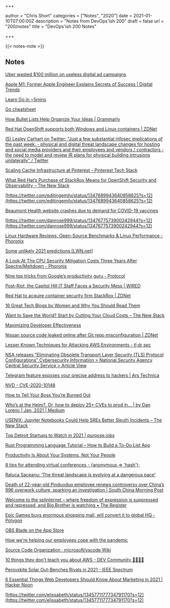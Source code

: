 +++

author = "Chris Short"
categories = ["Notes", "2020"]
date = 2021-01-10T07:00:00Z
description = "Notes from DevOps'ish 200"
draft = false
url = "200/notes"
title = "DevOps'ish 200 Notes"

+++

{{< notes-note >}}

## Notes

[Uber wasted $100 million on useless digital ad campaigns](https://www.inputmag.com/culture/uber-burned-through-100-million-thanks-to-digital-ad-fraud)

[Apple M1: Former Apple Engineer Explains Secrets of Success | Digital Trends](https://www.digitaltrends.com/computing/apple-m1-former-apple-engineer-explains-secrets/)

[Learn Go in ~5mins](https://gist.github.com/prologic/5f6afe9c1b98016ca278f4d507e65510)

[Go cheatsheet](https://devhints.io/go)

[How Bullet Lists Help Organize Your Ideas | Grammarly](https://www.grammarly.com/blog/bullet-list/)

[Red Hat OpenShift supports both Windows and Linux containers | ZDNet](https://www.zdnet.com/article/red-hat-openshift-supports-both-windows-and-linux-containers/)

[(5) Lesley Carhart on Twitter: "Just a few substantial infosec implications of the past week: - physical and digital threat landscape changes for hosting and social media providers and their employees and vendors / contractors - the need to model and review IR plans for physical building intrusions unilaterally" / Twitter](https://twitter.com/hacks4pancakes/status/1348050882055778305?s=12)

[Scaling Cache Infrastructure at Pinterest - Pinterest Tech Stack](https://stackshare.io/pinterest/scaling-cache-infrastructure-at-pinterest)

[What Red Hat’s Purchase of StackRox Means for OpenShift Security and Observability – The New Stack](https://thenewstack.io/what-red-hats-purchase-of-stackrox-means-for-openshift-security-and-observability/)

[https://twitter.com/editingemily/status/1347689943640858625?s=12](https://twitter.com/editingemily/status/1347689943640858625?s=12)

[Beaumont Health website crashes due to demand for COVID-19 vaccines](https://www.detroitnews.com/story/news/local/michigan/2021/01/08/beaumont-website-crashes-overwhelming-demand-covid-19-vaccines-michigan/6596563002/)

[https://twitter.com/danrose999/status/1347677573900242944?s=12](https://twitter.com/danrose999/status/1347677573900242944?s=12)

[Linux Hardware Reviews, Open-Source Benchmarks & Linux Performance - Phoronix](https://www.phoronix.com/scan.php?page=news_item&amp;px=Apple-M1-GPU-RE)

[Some unlikely 2021 predictions [LWN.net]](https://lwn.net/Articles/840632/)

[A Look At The CPU Security Mitigation Costs Three Years After Spectre/Meltdown - Phoronix](https://www.phoronix.com/scan.php?page=article&item=3-years-specmelt&num=1)

[Nine top tricks from Google’s productivity guru - Protocol](https://www.protocol.com/google-productivity-laura-mae-martin)

[Post-Riot, the Capitol Hill IT Staff Faces a Security Mess | WIRED](https://www.wired.com/story/capitol-riot-security-congress-trump-mob-clean-up/)

[Red Hat to acquire container security firm StackRox | ZDNet](https://www.zdnet.com/article/red-hat-to-acquire-container-security-firm-stackrox/#ftag=RSSbaffb68)

[16 Great Tech Blogs by Women and Why You Should Read Them](https://edidiongasikpo.com/16-great-tech-blogs-by-women-and-why-you-should-read-them)

[Want to Save the World? Start by Cutting Your Cloud Costs – The New Stack](https://thenewstack.io/want-to-save-the-world-start-by-cutting-your-cloud-costs/)

[Maximizing Developer Effectiveness](https://martinfowler.com/articles/developer-effectiveness.html)

[Nissan source code leaked online after Git repo misconfiguration | ZDNet](https://www.zdnet.com/google-amp/article/nissan-source-code-leaked-online-after-git-repo-misconfiguration/)

[Lesser Known Techniques for Attacking AWS Environments - tl;dr sec](https://tldrsec.com/blog/lesser-known-aws-attacks/)

[NSA releases “Eliminating Obsolete Transport Layer Security (TLS) Protocol Configurations” Cybersecurity Information > National Security Agency Central Security Service > Article View](https://www.nsa.gov/News-Features/Feature-Stories/Article-View/Article/2462345/nsa-releases-eliminating-obsolete-transport-layer-security-tls-protocol-configu/)

[Telegram feature exposes your precise address to hackers | Ars Technica](https://arstechnica.com/information-technology/2021/01/telegram-feature-exposes-your-precise-address-to-hackers/)

[NVD - CVE-2020-10148](https://nvd.nist.gov/vuln/detail/CVE-2020-10148)

[How to Tell Your Boss You’re Burned Out](https://hbr.org/2021/01/how-to-tell-your-boss-youre-burned-out)

[Who’s at the Helm?. Or, how to deploy 25+ CVEs to prod in… | by Dan Lorenc | Jan, 2021 | Medium](https://dlorenc.medium.com/whos-at-the-helm-1101c37bf0f1)

[USENIX: Jupyter Notebooks Could Help SREs Better Sleuth Incidents – The New Stack](https://thenewstack.io/usenix-jupyter-notebooks-could-help-sres-better-sleuth-incidents/)

[Top Detroit Startups to Watch in 2021 | purpose.jobs](https://www.purpose.jobs/blog/top-detroit-startups-to-watch-2021)

[Rust Programming Language Tutorial – How to Build a To-Do List App](https://www.freecodecamp.org/news/how-to-build-a-to-do-app-with-rust/)

[Productivity Is About Your Systems, Not Your People](https://hbr.org/2021/01/productivity-is-about-your-systems-not-your-people)

[8 tips for attending virtual conferences - {anonymous => 'hash'};](https://anonymoushash.vmbrasseur.com/2021/01/04/8-tips-for-attending-virtual-conferences)

[Raluca Saceanu: ‘The threat landscape is evolving at a dangerous pace’](https://www.siliconrepublic.com/companies/raluca-saceanu-smarttech247-cybersecurity)

[Death of 22-year-old Pinduoduo employee renews controversy over China’s 996 overwork culture, sparking an investigation | South China Morning Post](https://www.scmp.com/tech/big-tech/article/3116385/death-22-year-old-pinduoduo-employee-renews-controversy-over-chinas)

[Welcome to the splinternet – where freedom of expression is suppressed and repressed, and Big Brother is watching • The Register](https://www.theregister.com/2021/01/04/welcome_to_the_splinternet/)

[Epic Games buys enormous shopping mall, will convert it to global HQ - Polygon](https://www.polygon.com/2021/1/4/22213102/epic-games-buys-mall-new-headquarters-cary-towne-center)

[‎OBS Blade on the App Store](https://apps.apple.com/us/app/obs-blade/id1523915884)

[How we're helping our employees cope with the pandemic](https://www.fastcompany.com/90583430/how-were-helping-our-employees-cope-with-the-grief-and-loss-of-the-pandemic?sc_cid=701f2000000u72fAAA)

[Source Code Organization · microsoft/vscode Wiki](https://github.com/microsoft/vscode/wiki/Source-Code-Organization)

[10 things they don't teach you about AWS - DEV Community 👩‍💻👨‍💻](https://dev.to/logicalicy/10-things-they-don-t-teach-you-about-aws-k5c)

[Perovskite Solar Out-Benches Rivals in 2021 - IEEE Spectrum](https://spectrum.ieee.org/tech-talk/energy/renewables/oxford-pv-sets-new-record-for-perovskite-solar-cells)

[6 Essential Things Web Developers Should Know About Marketing in 2021 | Hacker Noon](https://hackernoon.com/6-essential-things-web-developers-should-know-about-marketing-in-2021-ne1b3415?source=rss)

[https://twitter.com/elissabeth/status/1345771177734791170?s=12](https://twitter.com/elissabeth/status/1345771177734791170?s=12)

